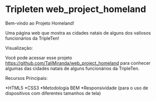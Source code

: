 # Tripleten web_project_homeland

Bem-vindo ao Projeto Homeland!

Uma página web que mostra as cidades natais de alguns dos valiosos funcionários da TripleTen!

Visualização:

Você pode acessar esse projeto https://github.com/TaliMiranda/web_project_homeland para conhecer algumas das cidades natais de alguns funcionários da TripleTen.

Recursos Principais:

*HTML5
*CSS3
*Metodologia BEM
*Responsividade (para o uso de dispositivos com diferentes tamanhos de tela)

